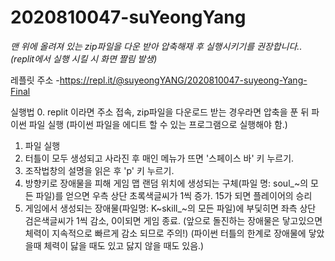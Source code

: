 # 2020810047-suYeongYang

*맨 위에 올려져 있는 zip파일을 다운 받아 압축해재 후 실행시키기를 권장합니다.. 
(replit에서 실행 시킬 시 화면 짤림 발생)*

레플릿 주소 -https://repl.it/@suyeongYANG/2020810047-suyeong-Yang-Final

실행법
0. replit 이라면 주소 접속, zip파일을 다운로드 받는 경우라면 압축을 푼 뒤 파이썬 파일 실행 (파이썬 파일을 에디트 할 수 있는 프로그램으로 실행해야 함.)
1. 파일 실행
2. 터틀이 모두 생성되고 사라진 후 매인 메뉴가 뜨면 '스페이스 바' 키 누르기.
3. 조작법창의 설명을 읽은 후 'p' 키 누르기.
4. 방향키로 장애물을 피해 게임 맵 랜덤 위치에 생성되는 구체(파일 명: soul_~의 모든 파일)를 얻으면 우측 상단 초록색글씨가 1씩 증가. 15가 되면 플레이어의 승리
5. 게임에서 생성되는 장애물(파일명: K~skill_~의 모든 파일)에 부딫히면 좌측 상단 검은색글씨가 1씩 감소, 0이되면 게임 종료. 
(앞으로 돌진하는 장애물은 닿고있으면 체력이 지속적으로 빠르게 감소 되므로 주의!) (파이썬 터틀의 한계로 장애물에 닿았을때 체력이 닳을 때도 있고 닳지 않을 때도 있음.)
